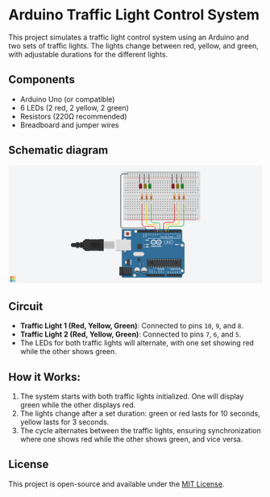 # Arduino Traffic Light Control System

This project simulates a traffic light control system using an Arduino and two sets of traffic lights. The lights change between red, yellow, and green, with adjustable durations for the different lights.

## Components
- Arduino Uno (or compatible)
- 6 LEDs (2 red, 2 yellow, 2 green)
- Resistors (220Ω recommended)
- Breadboard and jumper wires

## Schematic diagram
![Schematic diagram](scheme.png)

## Circuit
- **Traffic Light 1 (Red, Yellow, Green)**: Connected to pins `10`, `9`, and `8`.
- **Traffic Light 2 (Red, Yellow, Green)**: Connected to pins `7`, `6`, and `5`.
- The LEDs for both traffic lights will alternate, with one set showing red while the other shows green.

## How it Works:
1. The system starts with both traffic lights initialized. One will display green while the other displays red.
2. The lights change after a set duration: green or red lasts for 10 seconds, yellow lasts for 3 seconds.
3. The cycle alternates between the traffic lights, ensuring synchronization where one shows red while the other shows green, and vice versa.

## License
This project is open-source and available under the [MIT License](LICENSE).
